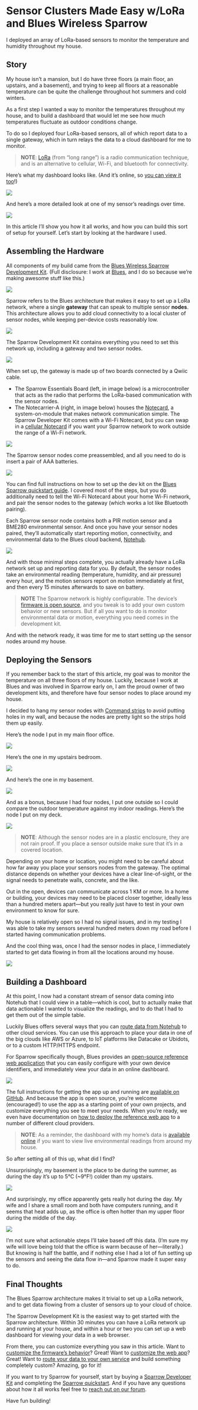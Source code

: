 # Sensor Clusters Made Easy w/LoRa and Blues Wireless Sparrow

I deployed an array of LoRa-based sensors to monitor the temperature and humidity throughout my house.

## Story

My house isn’t a mansion, but I do have three floors (a main floor, an upstairs, and a basement), and trying to keep all floors at a reasonable temperature can be quite the challenge throughout hot summers and cold winters.

As a first step I wanted a way to monitor the temperatures throughout my house, and to build a dashboard that would let me see how much temperatures fluctuate as outdoor conditions change.

To do so I deployed four LoRa-based sensors, all of which report data to a single gateway, which in turn relays the data to a cloud dashboard for me to monitor.

> **NOTE**: [LoRa](https://en.wikipedia.org/wiki/LoRa) (from “long range”) is a radio communication technique, and is an alternative to cellular, Wi-Fi, and bluetooth for connectivity.

Here’s what my dashboard looks like. (And it’s online, so [you can view it too](https://sparrowstarter.netlify.app/)!)

![](dashboard-1.png)

And here’s a more detailed look at one of my sensor’s readings over time.

![](dashboard-2.png)

In this article I’ll show you how it all works, and how you can build this sort of setup for yourself. Let’s start by looking at the hardware I used.

## Assembling the Hardware

All components of my build came from the [Blues Wireless Sparrow Development Kit](https://shop.blues.io/products/sparrow-dev-kit). (Full disclosure: I work at [Blues](https://blues.io/), and I do so because we’re making awesome stuff like this.)

![](sparrow-dev-kit.jpg)

Sparrow refers to the Blues architecture that makes it easy to set up a LoRa network, where a single **gateway** that can speak to multiple sensor **nodes**. This architecture allows you to add cloud connectivity to a local cluster of sensor nodes, while keeping per-device costs reasonably low.

![](architecture-overview.png)

The Sparrow Development Kit contains everything you need to set this network up, including a gateway and two sensor nodes.

![](sparrow-dev-kit-open.jpg)

When set up, the gateway is made up of two boards connected by a Qwiic cable.

* The Sparrow Essentials Board (left, in image below) is a microcontroller that acts as the radio that performs the LoRa-based communication with the sensor nodes.
* The Notecarrier-A (right, in image below) houses the [Notecard](https://blues.io/products/notecard/), a system-on-module that makes network communication simple. The Sparrow Developer Kit comes with a Wi-Fi Notecard, but you can swap in a [cellular Notecard](https://shop.blues.io/collections/notecard) if you want your Sparrow network to work outside the range of a Wi-Fi network.

![](connecting-notecarrier.jpg)

The Sparrow sensor nodes come preassembled, and all you need to do is insert a pair of AAA batteries.

![](unscrew-enclosures.jpg)

You can find full instructions on how to set up the dev kit on the [Blues Sparrow quickstart guide](https://dev.blues.io/quickstart/sparrow-quickstart). I covered most of the steps, but you do additionally need to tell the Wi-Fi Notecard about your home Wi-Fi network, and pair the sensor nodes to the gateway (which works a lot like Bluetooth pairing).

Each Sparrow sensor node contains both a PIR motion sensor and a BME280 environmental sensor. And once you have your sensor nodes paired, they’ll automatically start reporting motion, connectivity, and environmental data to the Blues cloud backend, [Notehub](https://notehub.io).

![](data-dump.png)

And with those minimal steps complete, you actually already have a LoRa network set up and reporting data for you. By default, the sensor nodes take an environmental reading (temperature, humidity, and air pressure) every hour, and the motion sensors report on motion immediately at first, and then every 15 minutes afterwards to save on battery.

> **NOTE** The Sparrow network is highly configurable. The device’s [firmware is open source](https://github.com/blues/sparrow-reference-firmware), and you tweak is to add your own custom behavior or new sensors. But if all you want to do is monitor environmental data or motion, everything you need comes in the development kit.

And with the network ready, it was time for me to start setting up the sensor nodes around my house.

## Deploying the Sensors

If you remember back to the start of this article, my goal was to monitor the temperature on all three floors of my house. Luckily, because I work at Blues and was involved in Sparrow early on, I am the proud owner of two development kits, and therefore have four sensor nodes to place around my house.

I decided to hang my sensor nodes with [Command strips](https://www.command.com/3M/en_US/command/) to avoid putting holes in my wall, and because the nodes are pretty light so the strips hold them up easily.

Here’s the node I put in my main floor office.

![](office.jpg)

Here’s the one in my upstairs bedroom.

![](bedroom.jpg)

And here’s the one in my basement.

![](basement.jpg)

And as a bonus, because I had four nodes, I put one outside so I could compare the outdoor temperature against my indoor readings. Here’s the node I put on my deck.

![](outside.jpg)

> **NOTE**: Although the sensor nodes are in a plastic enclosure, they are not rain proof. If you place a sensor outside make sure that it’s in a covered location.

Depending on your home or location, you might need to be careful about how far away you place your sensors nodes from the gateway. The optimal distance depends on whether your devices have a clear line-of-sight, or the signal needs to penetrate walls, concrete, and the like.

Out in the open, devices can communicate across 1 KM or more. In a home or building, your devices may need to be placed closer together, ideally less than a hundred meters apart—but you really just have to test in your own environment to know for sure.

My house is relatively open so I had no signal issues, and in my testing I was able to take my sensors several hundred meters down my road before I started having communication problems.

And the cool thing was, once I had the sensor nodes in place, I immediately started to get data flowing in from all the locations around my house.

![](data-dump.png)

## Building a Dashboard

At this point, I now had a constant stream of sensor data coming into Notehub that I could view in a table—which is cool, but to actually make that data actionable I wanted to visualize the readings, and to do that I had to get them out of the simple table.

Luckily Blues offers several ways that you can [route data from Notehub](https://dev.blues.io/notehub/notehub-walkthrough/#routing-data-with-notehub) to other cloud services. You can use this approach to place your data in one of the big clouds like AWS or Azure, to IoT platforms like Datacake or Ubidots, or to a custom HTTP/HTTPS endpoint.

For Sparrow specifically though, Blues provides an [open-source reference web application](https://github.com/blues/sparrow-reference-web-app) that you can easily configure with your own device identifiers, and immediately view your data in an online dashboard.

![](dashboard-1.png)

The full instructions for getting the app up and running are [available on GitHub](https://github.com/blues/sparrow-reference-web-app). And because the app is open source, you’re welcome (encouraged!) to use the app as a starting point of your own projects, and customize everything you see to meet your needs. When you’re ready, we even have documentation on [how to deploy the reference web app](https://github.com/blues/sparrow-reference-web-app#cloud-deployment) to a number of different cloud providers.

> **NOTE**: As a reminder, the dashboard with my home’s data is [available online](https://sparrowstarter.netlify.app/) if you want to view live environmental readings from around my house.

So after setting all of this up, what did I find? 

Unsurprisingly, my basement is the place to be during the summer, as during the day it’s up to 5°C (~9°F!) colder than my upstairs.

![](downstairs-upstairs.png)

And surprisingly, my office apparently gets really hot during the day. My wife and I share a small room and both have computers running, and it seems that heat adds up, as the office is often hotter than my upper floor during the middle of the day.

![](upstairs-office.png)

I’m not sure what actionable steps I’ll take based off this data. (I’m sure my wife will love being told that the office is warm because of her—literally.) But knowing is half the battle, and if nothing else I had a lot of fun setting up the sensors and seeing the data flow in—and Sparrow made it super easy to do.

## Final Thoughts

The Blues Sparrow architecture makes it trivial to set up a LoRa network, and to get data flowing from a cluster of sensors up to your cloud of choice.

The Sparrow Development Kit is the easiest way to get started with the Sparrow architecture. Within 30 minutes you can have a LoRa network up and running at your house, and within a hour or two you can set up a web dashboard for viewing your data in a web browser.

From there, you can customize everything you saw in this article. Want to [customize the firmware’s behavior](https://github.com/blues/sparrow-reference-firmware)? Great! Want to [customize the web app](https://github.com/blues/sparrow-reference-web-app)? Great! Want to [route your data to your own service](https://dev.blues.io/sparrow/what-to-do-with-sparrow-data) and build something completely custom? Amazing, go for it!

If you want to try Sparrow for yourself, start by buying a [Sparrow Developer Kit](https://shop.blues.io/products/sparrow-dev-kit) and completing the [Sparrow quickstart](https://dev.blues.io/quickstart/sparrow-quickstart). And if you have any questions about how it all works feel free to [reach out on our forum](https://discuss.blues.io/).

Have fun building!
